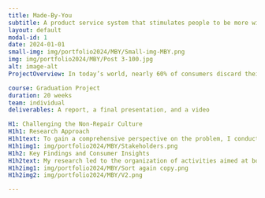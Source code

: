 ```yaml
---
title: Made-By-You
subtitle: A product service system that stimulates people to be more willing to repair their electronics.
layout: default
modal-id: 1
date: 2024-01-01
small-img: img/portfolio2024/MBY/Small-img-MBY.png
img: img/portfolio2024/MBY/Post 3-100.jpg
alt: image-alt
ProjectOverview: In today’s world, nearly 60% of consumers discard their electronics instead of opting for repairs, contributing to substantial waste and loss of value. This behavior underscores the need for a shift towards a circular economy, where products are maintained and reused to extend their lifecycle. My Master's thesis focused on addressing this issue by exploring the circular economy, analyzing consumer behavior, and understanding the broader sustainability context, particularly in relation to electronic devices. again

course: Graduation Project
duration: 20 weeks
team: individual
deliverables: A report, a final presentation, and a video

H1: Challenging the Non-Repair Culture
H1h1: Research Approach
H1h1text: To gain a comprehensive perspective on the problem, I conducted extensive literature reviews and field research on existing sustainability initiatives. This dual approach allowed me to deeply understand how people experience sustainability and interact with their electronic products. It also provided specialized knowledge of the key stakeholders involved in promoting repair culture. 
H1h1img1: img/portfolio2024/MBY/Stakeholders.png
H1h2: Key Findings and Consumer Insights
H1h2text: My research led to the organization of activities aimed at boosting repair willingness, which I mapped into a consumer decision-making model called the I-change model. Alongside a SWOT analysis, this model revealed four key opportunities to enhance consumers' willingness to repair their electronics, which are outlined in the following section.
H1h2img1: img/portfolio2024/MBY/Sort again copy.png
H1h2img2: img/portfolio2024/MBY/V2.png

---
```

